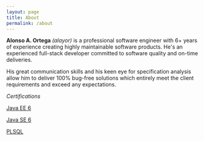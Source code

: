 ```yaml
---
layout: page
title: About
permalink: /about
---
```


**Alonso A. Ortega** *(alayor)* is a professional software engineer with
6+ years of experience creating highly maintainable software products.
He's an experienced full-stack developer committed to software quality
and on-time deliveries.

His great communication skills and his keen eye for specification
analysis allow him to deliver 100% bug-free solutions which entirely
meet the client requirements and exceed any expectations.


*Certifications*

[Java EE 6](http://www.alayor.com/assets/certs/JavaEE6.pdf)

[Java SE 6](http://www.alayor.com/assets/certs/JavaSE6.pdf)

[PLSQL](http://www.alayor.com/assets/certs/PLSQL.pdf)
